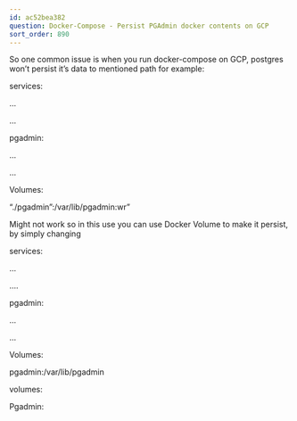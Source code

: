 ```yaml
---
id: ac52bea382
question: Docker-Compose - Persist PGAdmin docker contents on GCP
sort_order: 890
---
```


So one common issue is when you run docker-compose on GCP, postgres won’t persist it’s data to mentioned path for example:

services:

…

…

pgadmin:

…

…

Volumes:

“./pgadmin”:/var/lib/pgadmin:wr”

Might not work so in this use you can use Docker Volume to make it persist, by simply changing

services:

…

….

pgadmin:

…

…

Volumes:

pgadmin:/var/lib/pgadmin

volumes:

Pgadmin:

